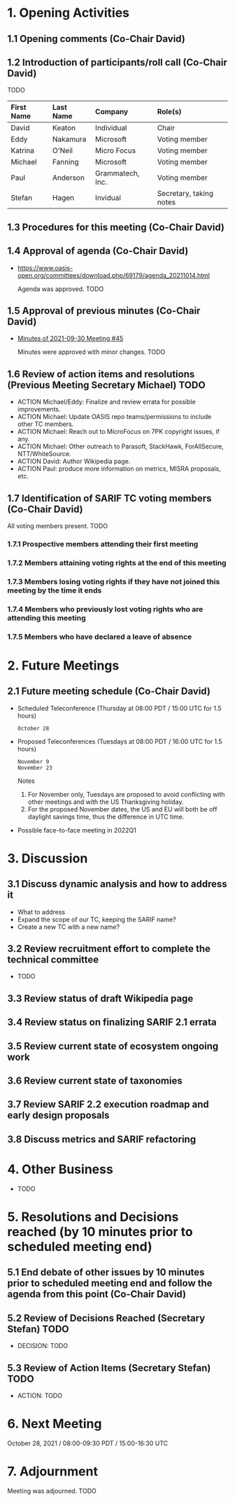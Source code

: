# 1. Opening Activities

## 1.1 Opening comments (Co-Chair David)

## 1.2 Introduction of participants/roll call (Co-Chair David)

TODO

| First Name | Last Name | Company          | Role(s)                 |
| :--------- | :-------- | :--------------- | :---------------------- |
| David      | Keaton    | Individual       | Chair                   |
| Eddy       | Nakamura  | Microsoft        | Voting member           |
| Katrina    | O'Neil    | Micro Focus      | Voting member           |
| Michael    | Fanning   | Microsoft        | Voting member           |
| Paul       | Anderson  | Grammatech, Inc. | Voting member           |
| Stefan     | Hagen     | Invidual         | Secretary, taking notes |

## 1.3 Procedures for this meeting (Co-Chair David)

## 1.4 Approval of agenda (Co-Chair David)

* https://www.oasis-open.org/committees/download.php/69179/agenda_20211014.html

  Agenda was approved. TODO

## 1.5 Approval of previous minutes (Co-Chair David)

* [Minutes of 2021-09-30 Meeting #45](https://www.oasis-open.org/committees/download.php/69178/210930_SARIF_TC_45.txt)

  Minutes were approved with minor changes. TODO

## 1.6 Review of action items and resolutions (Previous Meeting Secretary Michael) TODO

* ACTION Michael/Eddy:  Finalize and review errata for possible improvements.
* ACTION Michael: Update OASIS repo teams/permissions to include other TC members.
* ACTION Michael: Reach out to MicroFocus on 7PK copyright issues, if any.
* ACTION Michael: Other outreach to Parasoft, StackHawk, ForAllSecure, NTT/WhiteSource.
* ACTION David: Author Wikipedia page.
* ACTION Paul: produce more information on metrics, MISRA proposals, etc.

## 1.7 Identification of SARIF TC voting members (Co-Chair David)

All voting members present. TODO

### 1.7.1 Prospective members attending their first meeting

### 1.7.2 Members attaining voting rights at the end of this meeting

### 1.7.3 Members losing voting rights if they have not joined this meeting by the time it ends

### 1.7.4 Members who previously lost voting rights who are attending this meeting

### 1.7.5 Members who have declared a leave of absence

# 2. Future Meetings

## 2.1 Future meeting schedule (Co-Chair David)

* Scheduled Teleconference (Thursday at 08:00 PDT / 15:00 UTC for 1.5 hours)
  ```
  October 28
  ```
* Proposed Teleconferences (Tuesdays at 08:00 PDT / 16:00 UTC for 1.5 hours)
  ```
  November 9
  November 23
  ```
  Notes
  1. For November only, Tuesdays are proposed to avoid conflicting with other meetings and with the US Thanksgiving holiday.
  2. For the proposed November dates, the US and EU will both be off daylight savings time, thus the difference in UTC time.

* Possible face-to-face meeting in 2022Q1

# 3. Discussion

## 3.1 Discuss dynamic analysis and how to address it

* What to address
* Expand the scope of our TC, keeping the SARIF name?
* Create a new TC with a new name?

## 3.2 Review recruitment effort to complete the technical committee

* TODO

## 3.3 Review status of draft Wikipedia page
## 3.4 Review status on finalizing SARIF 2.1 errata
## 3.5 Review current state of ecosystem ongoing work
## 3.6 Review current state of taxonomies
## 3.7 Review SARIF 2.2 execution roadmap and early design proposals
## 3.8 Discuss metrics and SARIF refactoring

# 4. Other Business

* TODO

# 5. Resolutions and Decisions reached (by 10 minutes prior to scheduled meeting end)

## 5.1 End debate of other issues by 10 minutes prior to scheduled meeting end and follow the agenda from this point (Co-Chair David)

## 5.2 Review of Decisions Reached (Secretary Stefan) TODO

* DECISION: TODO

## 5.3 Review of Action Items (Secretary Stefan) TODO

* ACTION: TODO

# 6. Next Meeting

October 28, 2021 / 08:00-09:30 PDT / 15:00-16:30 UTC

# 7. Adjournment

Meeting was adjourned. TODO
